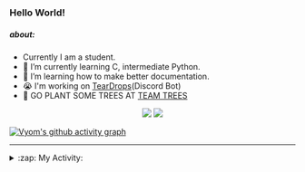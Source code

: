 ### Hello World!

##### about:
- Currently I am a student.
- 🌱 I’m currently learning C, intermediate Python.
- 🌱 I’m learning how to make better documentation.
- 😭 I'm working on [TearDrops](https://github.com/Vyvy-vi/TearDrops)(Discord Bot)
- 🌱 GO PLANT SOME TREES AT [TEAM TREES](https://teamtrees.org/)

<p align="center">
  <a href="https://twitter.com/Vyvy_viM"><img target="_blank" src="https://img.shields.io/badge/twitter%20@Vyvy_viM-0D95E8?style=for-the-badge&logo=twitter&logoColor=white"/></a> 
  <a href="https://vyvy-vi.github.io/portfolio"><img target="_blank" src="https://img.shields.io/badge/-I%27m_craving_for_open_source-green?style=for-the-badge&logo=github&logoColor=black"/></a> 
</p>

[![Vyom's github activity graph](https://activity-graph.herokuapp.com/graph?username=Vyvy-vi)](https://github.com/ashutosh00710/github-readme-activity-graph)

---
<details>
  <summary>:zap: My Activity:</summary>
  
<!--START_SECTION:waka-->
**I'm a Night 🦉** 

```text
🌞 Morning    28 commits     █░░░░░░░░░░░░░░░░░░░░░░░░   4.37% 
🌆 Daytime    156 commits    ██████░░░░░░░░░░░░░░░░░░░   24.34% 
🌃 Evening    256 commits    ██████████░░░░░░░░░░░░░░░   39.94% 
🌙 Night      201 commits    ███████░░░░░░░░░░░░░░░░░░   31.36%

```
📅 **I'm Most Productive on Sunday** 

```text
Monday       93 commits     ███░░░░░░░░░░░░░░░░░░░░░░   14.51% 
Tuesday      101 commits    ████░░░░░░░░░░░░░░░░░░░░░   15.76% 
Wednesday    73 commits     ██░░░░░░░░░░░░░░░░░░░░░░░   11.39% 
Thursday     94 commits     ███░░░░░░░░░░░░░░░░░░░░░░   14.66% 
Friday       41 commits     █░░░░░░░░░░░░░░░░░░░░░░░░   6.4% 
Saturday     88 commits     ███░░░░░░░░░░░░░░░░░░░░░░   13.73% 
Sunday       151 commits    ██████░░░░░░░░░░░░░░░░░░░   23.56%

```


📊 **This Week I Spent My Time On** 

```text
🔥 Editors: 
Vim                      8 hrs 37 mins       ████████████████████████░   97.02% 
VS Code                  15 mins             ░░░░░░░░░░░░░░░░░░░░░░░░░   2.98%

🐱‍💻 Projects: 
Praise-Bot-Discord       3 hrs 11 mins       █████████░░░░░░░░░░░░░░░░   35.86% 
Shepherd-bot             2 hrs 38 mins       ███████░░░░░░░░░░░░░░░░░░   29.73% 
Unknown Project          2 hrs 34 mins       ███████░░░░░░░░░░░░░░░░░░   29.03% 
hacktoberfest-practice   24 mins             █░░░░░░░░░░░░░░░░░░░░░░░░   4.63% 
TearDrops                2 mins              ░░░░░░░░░░░░░░░░░░░░░░░░░   0.43%

```


 Last Updated on 13/07/2021
<!--END_SECTION:waka-->
</details>
